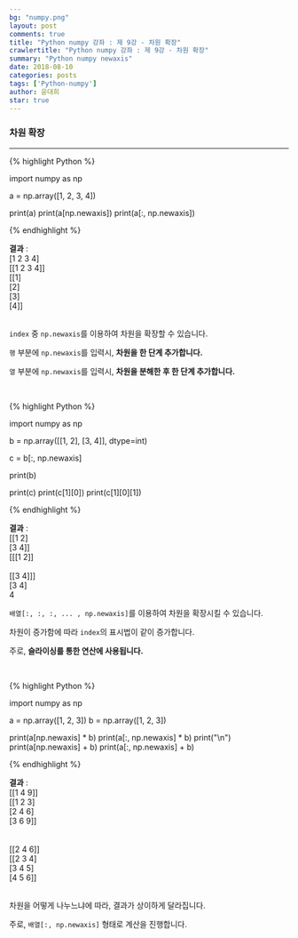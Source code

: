 ```yaml
---
bg: "numpy.png"
layout: post
comments: true
title: "Python numpy 강좌 : 제 9강 - 차원 확장"
crawlertitle: "Python numpy 강좌 : 제 9강 - 차원 확장"
summary: "Python numpy newaxis"
date: 2018-08-10
categories: posts
tags: ['Python-numpy']
author: 윤대희
star: true
---
```


### 차원 확장 ###
----------

{% highlight Python %}

import numpy as np

a = np.array([1, 2, 3, 4])

print(a)
print(a[np.newaxis])
print(a[:, np.newaxis])

{% endhighlight %}

**결과**
:    
[1 2 3 4]<br>
[[1 2 3 4]]<br>
[[1]<br>
 [2]<br>
 [3]<br>
 [4]]<br>
<br>

`index` 중 `np.newaxis`를 이용하여 차원을 확장할 수 있습니다.

`행` 부분에 `np.newaxis`를 입력시, **차원을 한 단계 추가합니다.**

`열` 부분에 `np.newaxis`를 입력시, **차원을 분해한 후 한 단계 추가합니다.**

<br>

{% highlight Python %}

import numpy as np

b = np.array([[1, 2],
              [3, 4]], dtype=int)

c = b[:, np.newaxis]

print(b)

print(c)
print(c[1][0])
print(c[1][0][1])

{% endhighlight %}

**결과**
:    
[[1 2]<br>
 [3 4]]<br>
[[[1 2]]<br>
<br>
 [[3 4]]]<br>
[3 4]<br>
4<br>

`배열[:, :, :, ... , np.newaxis]`를 이용하여 차원을 확장시킬 수 있습니다.

차원이 증가함에 따라 `index`의 표시법이 같이 증가합니다.

주로, **슬라이싱를 통한 연산에 사용됩니다.**

<br>

{% highlight Python %}

import numpy as np

a = np.array([1, 2, 3])
b = np.array([1, 2, 3])

print(a[np.newaxis] * b)
print(a[:, np.newaxis] * b)
print("\n")
print(a[np.newaxis] + b)
print(a[:, np.newaxis] + b)

{% endhighlight %}

**결과**
:    
[[1 4 9]]<br>
[[1 2 3]<br>
 [2 4 6]<br>
 [3 6 9]]<br>
<br>
<br>
[[2 4 6]]<br>
[[2 3 4]<br>
 [3 4 5]<br>
 [4 5 6]]<br>
<br>

차원을 어떻게 나누느냐에 따라, 결과가 상이하게 달라집니다.

주로, `배열[:, np.newaxis]` 형태로 계산을 진행합니다.

